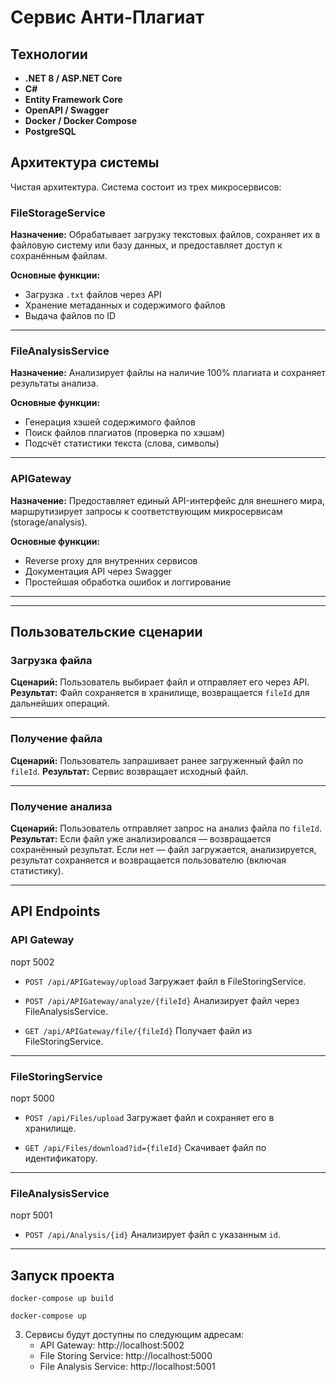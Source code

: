 # Сервис Анти-Плагиат
## Технологии
* **.NET 8 / ASP.NET Core**
* **C#**
* **Entity Framework Core**
* **OpenAPI / Swagger**
* **Docker / Docker Compose**
* **PostgreSQL**

## Архитектура системы
Чистая архитектура.
Система состоит из трех микросервисов:


### FileStorageService

**Назначение:**
Обрабатывает загрузку текстовых файлов, сохраняет их в файловую систему или базу данных, и предоставляет доступ к сохранённым файлам.

**Основные функции:**

* Загрузка `.txt` файлов через API
* Хранение метаданных и содержимого файлов
* Выдача файлов по ID

---

### FileAnalysisService

**Назначение:**
Анализирует файлы на наличие 100% плагиата и сохраняет результаты анализа.

**Основные функции:**

* Генерация хэшей содержимого файлов
* Поиск файлов плагиатов (проверка по хэшам)
* Подсчёт статистики текста (слова, символы)

---

###  APIGateway

**Назначение:**
Предоставляет единый API-интерфейс для внешнего мира, маршрутизирует запросы к соответствующим микросервисам (storage/analysis).

**Основные функции:**

* Reverse proxy для внутренних сервисов
* Документация API через Swagger
* Простейшая обработка ошибок и логгирование

---

---

## Пользовательские сценарии

### Загрузка файла

**Сценарий:**
Пользователь выбирает файл и отправляет его через API.
**Результат:**
Файл сохраняется в хранилище, возвращается `fileId` для дальнейших операций.

---

### Получение файла

**Сценарий:**
Пользователь запрашивает ранее загруженный файл по `fileId`.
**Результат:**
Сервис возвращает исходный файл.

---

### Получение анализа

**Сценарий:**
Пользователь отправляет запрос на анализ файла по `fileId`.
**Результат:**
Если файл уже анализировался — возвращается сохранённый результат.
Если нет — файл загружается, анализируется, результат сохраняется и возвращается пользователю (включая статистику).

---

## API Endpoints

### **API Gateway**
порт 5002

* `POST /api/APIGateway/upload`
  Загружает файл в FileStoringService.

* `POST /api/APIGateway/analyze/{fileId}`
  Анализирует файл через FileAnalysisService.

* `GET /api/APIGateway/file/{fileId}`
  Получает файл из FileStoringService.



---

### **FileStoringService**
порт 5000
* `POST /api/Files/upload`
  Загружает файл и сохраняет его в хранилище.

* `GET /api/Files/download?id={fileId}`
  Скачивает файл по идентификатору.

---

### **FileAnalysisService**
порт 5001
* `POST /api/Analysis/{id}`
  Анализирует файл с указанным `id`.

---

## Запуск проекта

   `docker-compose up build`

   `docker-compose up`

3. Сервисы будут доступны по следующим адресам:
   - API Gateway: http://localhost:5002
   - File Storing Service: http://localhost:5000
   - File Analysis Service: http://localhost:5001
